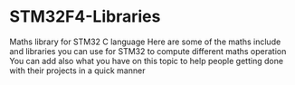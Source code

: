 # STM32F4-Libraries
Maths library for STM32 C language
Here are some of the maths include and libraries you can use for STM32 to compute different maths operation
You can add also what you have on this topic to help people getting done with their projects in a quick manner
